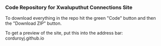 ### Code Repository for Xwaluputhut Connections Site

To download everything in the repo hit the green "Code" button and then the "Download ZIP" button.

To get a preview of the site, put this into the address bar:
corduroyj.github.io
